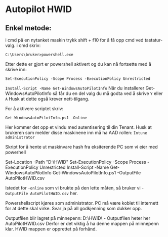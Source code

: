# Autopilot HWID

## Enkel metode:
i cmd på en nytanket maskin trykk shift + f10 for å få opp cmd ved tastatur-valg. 
i cmd skriv:  

`C:\Users\bruker>powershell.exe`  

Etter dette er gjort er powershell aktivert og du kan nå fortsette med å skrive inn:  

`Set-ExecutionPolicy -Scope Process -ExecutionPolicy Unrestricted`

`Install-Script -Name Get-WindowsAutoPilotInfo`
Når du installerer Get-WindowsAutoPilotInfo så får du en del valg du må godta ved å skrive `Y` eller `A` Husk at dette også krever nett-tilgang.

For å aktivere scriptet skriv:  

`Get-WindowsAutoPilotInfo.ps1 -Online`

Her kommer det opp et vindu med autentisering til din Tenant. Husk at brukeren som melder disse maskinene inn må ha AAD rollen: `Intune administrator`  



Skript for å hente ut maskinvare hash fra eksiterende PC som vi eier med powerhell
 
Set-Location -Path "D:\HWID"
Set-ExecutionPolicy -Scope Process -ExecutionPolicy Unrestricted
Install-Script -Name Get-WindowsAutoPilotInfo
Get-WindowsAutoPilotInfo.ps1 -OutputFile AutoPilotHWID.csv

Istedet for `-online` som vi brukte på den lette måten, så bruker vi `-OutputFile AutoPilotHWID.csv` her.
 
Powershellscript kjøres som administrator. PC må være koblet til internett for at dette skal virke. 
Svar ja på all godkjenning som dukker opp.
 
Outputfilen blir lagret på minnepenn: D:\HWID\  - Outputfilen heter her AutoPilotHWID.csv
Derfor er det viktig å ha denne mappen på minnepenn klar. HWID mappen er opprettet på forhånd.
